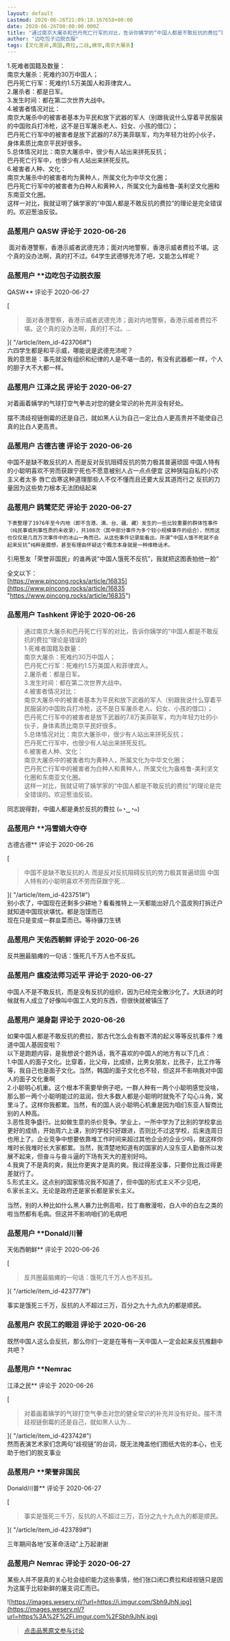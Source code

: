 ```yaml
---
layout: default
Lastmod: 2020-06-26T21:09:18.167658+00:00
date: 2020-06-26T00:00:00.000Z
title: "通过南京大屠杀和巴丹死亡行军的对比，告诉你姨学的“中国人都是不敢反抗的费拉”理论是错误的"
author: "边吃包子边脱衣服"
tags: [文化差异,美国,费拉,二战,姨学,南京大屠杀]
---
```


1.死难者国籍及数量：  
南京大屠杀：死难约30万中国人；  
巴丹死亡行军：死难约1.5万美国人和菲律宾人。  
2.屠杀者：都是日军。  
3.发生时间：都在第二次世界大战中。  
4.被害者情况对比：  
南京大屠杀中的被害者基本为平民和放下武器的军人（别跟我说什么穿着平民服装的中国败兵打冷枪，这不是日军屠杀老人、妇女、小孩的借口）；  
巴丹死亡行军中的被害者是放下武器的7.8万美菲联军，均为年轻力壮的小伙子，身体素质比南京平民好很多。  
5.总体情况对比：南京大屠杀中，很少有人站出来拼死反抗；  
巴丹死亡行军中，也很少有人站出来拼死反抗。  
6.被害者人种、文化：  
南京大屠杀中的被害者均为黄种人，所属文化为中华文化圈；  
巴丹死亡行军中的被害者为白种人和黄种人，所属文化为盎格鲁-美利坚文化圈和东南亚文化圈。  
这样一对比，我就证明了姨学家的“中国人都是不敢反抗的费拉”的理论是完全错误的。欢迎葱油反驳。

            
### 品葱用户 **QASW** 评论于 2020-06-26
        
 面对香港警察，香港示威者武德充沛；面对内地警察，香港示威者费拉不堪。这个真的没办法啊，真的打不过。64学生武德够充沛了吧，又能怎么样呢？
        


            
### 品葱用户 **边吃包子边脱衣服 
QASW** 评论于 2020-06-27
        
[

>  面对香港警察，香港示威者武德充沛；面对内地警察，香港示威者费拉不堪。这个真的没办法啊，真的打不过。...

]( "/article/item_id-423706#")  
六四学生都是和平示威，哪能说是武德充沛呢？  
我的意思是：事先就没有组织和纪律的人是不堪一击的，有没有武器都一样，个人的胆子大不大都一样。
        


            
### 品葱用户 **江泽之民** 评论于 2020-06-27
        
对着画着姨学的气球打空气拳击对您的健全常识的补充并没有好处。  
  
摆不清歧视链倒霉的还是自己，就如黑人认为自己一定比白人更高贵并不能使自己真的比白人更高贵。
        


            
### 品葱用户 **古德古德** 评论于 2020-06-26
        
中国不是缺不敢反抗的人 而是反对反抗阻碍反抗的势力极其普遍顽固 中国人特有的小聪明喜欢不劳而获跟宁死也不愿意被别人占一点点便宜 这种狭隘自私的小农主义者太多 唇亡齿寒这种道理那些人不仅不懂而且还要大反其道而行之 反抗的力量因为这些势力根本无法团结起来
        


            
### 品葱用户 **鸥鹭茫茫** 评论于 2020-06-27
        
```
下表整理了1976年至今内地（即不含港、澳、台、疆、藏）发生的一些比较重要的群体性事件（纯民事或刑事性质的未收录），共108次（其中部分事件为多个较小规模事件的组合），然而这也仅仅是几百万次事件中的冰山一角而已。从这些事件记录能看出，所谓“中国人饿不死就不会起来反抗”纯粹是臆想，甚至有理由怀疑这个概念本身就是一种维稳话术。
```

  
引用葱友「荣誉非国民」的谁再说“中国人饿死不反抗”，我就把这图表拍他一脸“  
  
全文以下：  
[https://www.pincong.rocks/article/16835](https://www.pincong.rocks/article/16835 "https://www.pincong.rocks/article/16835")
        


            
### 品葱用户 **Tashkent** 评论于 2020-06-26
        
> 通过南京大屠杀和巴丹死亡行军的对比，告诉你姨学的“中国人都是不敢反抗的费拉”理论是错误的  
> 1.死难者国籍及数量：  
> 南京大屠杀：死难约30万中国人；  
> 巴丹死亡行军：死难约1.5万美国人和菲律宾人。  
> 2.屠杀者：都是日军。  
> 3.发生时间：都在第二次世界大战中。  
> 4.被害者情况对比：  
> 南京大屠杀中的被害者基本为平民和放下武器的军人（别跟我说什么穿着平民服装的中国败兵打冷枪，这不是日军屠杀老人、妇女、小孩的借口）；  
> 巴丹死亡行军中的被害者是放下武器的7.8万美菲联军，均为年轻力壮的小伙子，身体素质比南京平民好很多。  
> 5.总体情况对比：南京大屠杀中，很少有人站出来拼死反抗；  
> 巴丹死亡行军中，也很少有人站出来拼死反抗。  
> 6.被害者人种、文化：  
> 南京大屠杀中的被害者均为黄种人，所属文化为中华文化圈；  
> 巴丹死亡行军中的被害者为白种人和黄种人，所属文化为盎格鲁-美利坚文化圈和东南亚文化圈。  
> 这样一对比，我就证明了姨学家的“中国人都是不敢反抗的费拉”的理论是完全错误的。欢迎葱油反驳。

  
  
同志說得對，中國人都是勇於反抗的費拉 (๑◔‿◔๑)
        


            
### 品葱用户 **冯雪娟大夺夺 
古德古德** 评论于 2020-06-26
        
[

> 中国不是缺不敢反抗的人 而是反对反抗阻碍反抗的势力极其普遍顽固 中国人特有的小聪明喜欢不劳而获跟宁死...

]( "/article/item_id-423751#")  
别小农了，中国现在还剩多少耕地？看看推特上一天都能出好几个蓝皮狗打拆迁户就知道中国现状堪忧。都是泡馍而已  
现在只是变成一群韭菜而已。等待镰刀生锈
        


            
### 品葱用户 **天佑西朝鲜** 评论于 2020-06-26
        
反共圈最脑瘫的一句话：饿死几千万人也不反抗。
        


            
### 品葱用户 **瘟疫法师习近平** 评论于 2020-06-27
        
中国人不是不敢反抗，而是没有反抗的组织，因为已经完全散沙化了。大跃进的时候就有人成立了好像叫中国工人党的东西，但很快就被镇压了
        


            
### 品葱用户 **湖身副** 评论于 2020-06-26
        
如果中国人都是不敢反抗的费拉，那古代怎么会有数不清的起义等等反抗事件？难道中国人基因变啦？  
以下是跑题内容，是我想说个题外话，我不喜欢的中国人的地方有以下几点：  
1.中国人的面子文化。比穿着，比父母，比成绩，比男女朋友，比孩子，比工作等等，我自己也是面子文化。当然，韩国的面子文化也不轻，但这并不影响我对中国人的面子文化重啊  
2.小聪明心机重。这个根本不需要举例子吧，一群人种有一两个小聪明感觉没啥，那么那一两个小聪明能过的滋润，但大多数人都是小聪明时就免不了勾心斗角，窝里斗了。这样你我都累。当然，有的国人说小聪明心机重是因为咱们东亚人智商比别的人种高。  
3.恶性竞争盛行。比如做生意的杀价竞争。学业上，一所中学为了比别的学校拿出更好的成绩，开始周六上课，别的学校只好跟进，否则比不过这学校，后来连周日也用上了。企业竞争中想要依靠堆工作时间来超过其他企业的企业少吗，就这样你堆时长我堆时长大家都累。当然，我清楚地知道有的国家的人没东亚人勤奋所以发展不起来，但奋斗与奋斗逼的下场有天大的差别好吗。  
4.我爽了不是真的爽，我比你更爽才是真的爽。我过得差没事，只要你比我过得更差就行了。  
5.形式主义。这点别的国家情况我不知道了，但中国的形式主义不少见吧，  
6.家长主义。无论是政府还是家长都是家长主义。  
  
当然，别的人种比如什么黑人暴力比例高啦，拉丁裔散漫啦，白人中的白左之类的啦当然都有毛病。但这并不影响咱们的毛病吧
        


            
### 品葱用户 **Donald川普 
天佑西朝鲜** 评论于 2020-06-26
        
[

> 反共圈最脑瘫的一句话：饿死几千万人也不反抗。

]( "/article/item_id-423777#")  
  
事实是饿死三千万，反抗的人不超过三万，百分之九十九点九的都是顺民。
        


            
### 品葱用户 **农民工的眼泪** 评论于 2020-06-26
        
既然中国人这么会反抗，那么你们一定是在等有一天中国人一定会起来反抗推翻中共吧？
        


            
### 品葱用户 **Nemrac 
江泽之民** 评论于 2020-06-26
        
[

> 对着画着姨学的气球打空气拳击对您的健全常识的补充并没有好处。摆不清歧视链倒霉的还是自己，就如黑人认为...

]( "/article/item_id-423742#")  
然而表演艺术家们念两句“歧视链”的台词，既无法掩盖他们图纸大佐的本心，也无助于他们的脱支事业
        


            
### 品葱用户 **荣誉非国民 
Donald川普** 评论于 2020-06-27
        
[

> 事实是饿死三千万，反抗的人不超过三万，百分之九十九点九的都是顺民。

]( "/article/item_id-423789#")  
  
三年期间各地“反革命活动”上万起谢谢
        


            
### 品葱用户 **Nemrac** 评论于 2020-06-27
        
某些人并不是真的关心社会组织能力这些事情，他们张口闭口费拉和歧视链只是因为这属于比较新鲜的屠支词汇而已。  
  
![https://images.weserv.nl/?url=https://i.imgur.com/Sbh9JhN.jpg](https://images.weserv.nl/?url=https%3A%2F%2Fi.imgur.com%2FSbh9JhN.jpg)
        






> [点击品葱原文参与讨论](https://pincong.rocks/article/20871)

